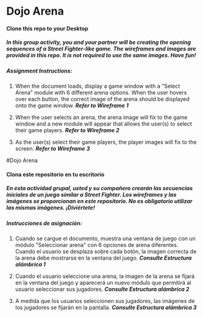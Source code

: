 # Dojo Arena
#### Clone this repo to your Desktop

##### In this group activity, you and your partner will be creating the opening sequences of a Street Fighter-like game. The wireframes and images are provided in this repo. It is not required to use the same images. Have fun!



##### Assignment Instructions:

1. When the document loads, display a game window with a "Select Arena" module with 6 different arena options. When the user hovers over each button, the correct image of the arena should be displayed onto the game window. __*Refer to Wireframe 1*__

2. When the user selects an arena, the arena image will fix to the game window and a new module will appear that allows the user(s) to select their game players. __*Refer to Wireframe 2*__

3. As the user(s) select their game players, the player images will fix to the screen. __*Refer to Wireframe 3*__


#Dojo Arena
#### Clona este repositorio en tu escritorio

##### En esta actividad grupal, usted y su compañero crearán las secuencias iniciales de un juego similar a Street Fighter. Los wireframes y las imágenes se proporcionan en este repositorio. No es obligatorio utilizar las mismas imágenes. ¡Diviértete!



##### Instrucciones de asignación:

1. Cuando se cargue el documento, muestra una ventana de juego con un módulo "Seleccionar arena" con 6 opciones de arena diferentes. Cuando el usuario se desplaza sobre cada botón, la imagen correcta de la arena debe mostrarse en la ventana del juego. __*Consulte Estructura alámbrica 1*__

2. Cuando el usuario seleccione una arena, la imagen de la arena se fijará en la ventana del juego y aparecerá un nuevo módulo que permitirá al usuario seleccionar sus jugadores. __*Consulte Estructura alámbrica 2*__

3. A medida que los usuarios seleccionen sus jugadores, las imágenes de los jugadores se fijarán en la pantalla. __*Consulte Estructura alámbrica 3*__
